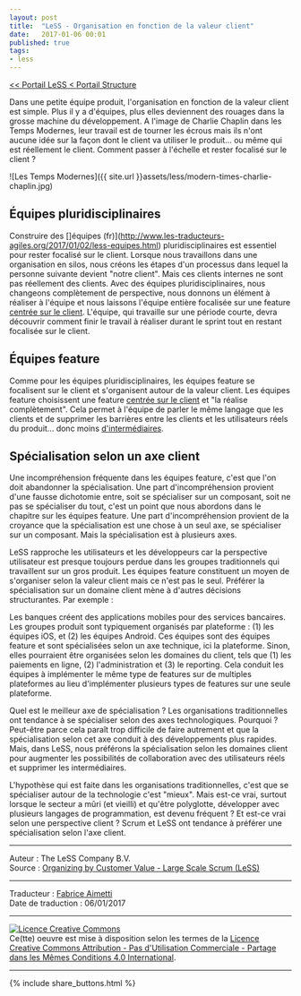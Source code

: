 ```yaml
---
layout: post
title:  "LeSS - Organisation en fonction de la valeur client"
date:   2017-01-06 00:01
published: true
tags:
- less
---
```


[<< Portail LeSS < Portail Structure](http://www.les-traducteurs-agiles.org/2016/12/26/less-portail-structure.html)

Dans une petite équipe produit, l'organisation en fonction de la valeur client est simple. Plus il y a d'équipes, plus elles deviennent des rouages dans la grosse machine du développement. A l'image de Charlie Chaplin dans les Temps Modernes, leur travail est de tourner les écrous mais ils n'ont aucune idée sur la façon dont le client va utiliser le produit... ou même qui est réellement le client. Comment passer à l'échelle et rester focalisé sur le client ?

![Les Temps Modernes]({{ site.url }}assets/less/modern-times-charlie-chaplin.jpg)

## Équipes pluridisciplinaires

Construire des []équipes (fr)](http://www.les-traducteurs-agiles.org/2017/01/02/less-equipes.html) pluridisciplinaires est essentiel pour rester focalisé sur le client. Lorsque nous travaillons dans une organisation en silos, nous créons les étapes d'un processus dans lequel la personne suivante devient "notre client". Mais ces clients internes ne sont pas réellement des clients. Avec des équipes pluridisciplinaires, nous changeons complètement de perspective, nous donnons un élément à réaliser à l'équipe et nous laissons l'équipe entière focalisée sur une feature [centrée sur le client](http://less.works/less/principles/customer_centric.html). L'équipe, qui travaille sur une période courte, devra découvrir comment finir le travail à réaliser durant le sprint tout en restant focalisée sur le client.

## Équipes feature

Comme pour les équipes pluridisciplinaires, les équipes feature se focalisent sur le client et s'organisent autour de la valeur client. Les équipes feature choisissent une feature [centrée sur le client](http://less.works/less/principles/customer_centric.html) et "la réalise complètement". Cela permet à l'équipe de parler le même langage que les clients et de supprimer les barrières entre les clients et les utilisateurs réels du produit... donc moins [d'intermédiaires](http://less.works/less/principles/lean-thinking.html).

## Spécialisation selon un axe client

Une incompréhension fréquente dans les équipes feature, c'est que l'on doit abandonner la spécialisation. Une part d'incompréhension provient d'une fausse dichotomie entre, soit se spécialiser sur un composant, soit ne pas se spécialiser du tout, c'est un point que nous abordons dans le chapitre sur les équipes feature. Une part d'incompréhension provient de la croyance que la spécialisation est une chose à un seul axe, se spécialiser sur un composant. Mais la spécialisation est à plusieurs axes.

LeSS rapproche les utilisateurs et les développeurs car la perspective utilisateur est presque toujours perdue dans les groupes traditionnels qui travaillent sur un gros produit. Les équipes feature constituent un moyen de s'organiser selon la valeur client mais ce n'est pas le seul. Préférer la spécialisation sur un domaine client mène à d'autres décisions structurantes. Par exemple :

Les banques créent des applications mobiles pour des services bancaires. Les groupes produit sont typiquement organisés par plateforme : (1) les équipes iOS, et (2) les équipes Android. Ces équipes sont des équipes feature et sont spécialisées selon un axe technique, ici la plateforme. Sinon, elles pourraient être organisées selon les domaines du client, tels que (1) les paiements en ligne, (2) l'administration et (3) le reporting. Cela conduit les équipes à implémenter le même type de features sur de multiples plateformes au lieu d'implémenter plusieurs types de features sur une seule plateforme.

Quel est le meilleur axe de spécialisation ? Les organisations traditionnelles ont tendance à se spécialiser selon des axes technologiques. Pourquoi ? Peut-être parce cela paraît trop difficile de faire autrement et que la spécialisation selon cet axe conduit à des développements plus rapides. Mais, dans LeSS, nous préférons la spécialisation selon les domaines client pour augmenter les possibilités de collaboration avec des utilisateurs réels et supprimer les intermédiaires.

L'hypothèse qui est faite dans les organisations traditionnelles, c'est que se spécialiser autour de la technologie c'est "mieux". Mais est-ce vrai, surtout lorsque le secteur a mûri (et vieilli) et qu'être polyglotte, développer avec plusieurs langages de programmation, est devenu fréquent ? Et est-ce vrai selon une perspective client ? Scrum et LeSS ont tendance à préférer une spécialisation selon l'axe client.


---
Auteur : The LeSS Company B.V.  
Source : [Organizing by Customer Value - Large Scale Scrum (LeSS)](http://less.works/less/structure/organizing_by_customer_value.html)  

---
Traducteur : [Fabrice Aimetti](http://www.fabrice-aimetti.fr/)  
Date de traduction : 06/01/2017  

---

<a rel="license" href="http://creativecommons.org/licenses/by-nc-sa/4.0/"><img alt="Licence Creative Commons" style="border-width:0" src="http://i.creativecommons.org/l/by-nc-sa/4.0/88x31.png" /></a><br />Ce(tte) oeuvre est mise à disposition selon les termes de la <a rel="license" href="http://creativecommons.org/licenses/by-nc-sa/4.0/">Licence Creative Commons Attribution - Pas d'Utilisation Commerciale - Partage dans les Mêmes Conditions 4.0 International</a>.

---

{% include share_buttons.html %}
